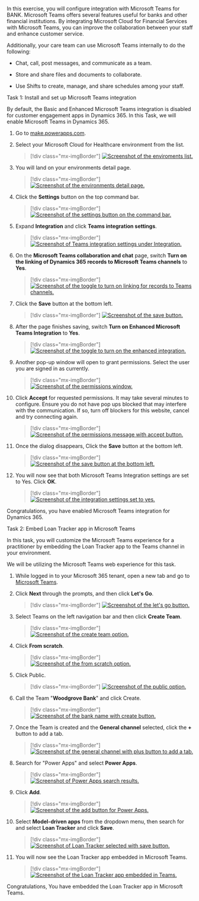 In this exercise, you will configure integration with Microsoft Teams for BANK. Microsoft Teams offers several features useful for banks and other financial institutions. By integrating Microsoft Cloud for Financial Services with Microsoft Teams, you can improve the collaboration between your staff and enhance customer service.

Additionally, your care team can use Microsoft Teams internally to do the following:

-   Chat, call, post messages, and communicate as a team.

-   Store and share files and documents to collaborate.

-   Use Shifts to create, manage, and share schedules among your staff.

Task 1: Install and set up Microsoft Teams integration

By default, the Basic and Enhanced Microsoft Teams integration is disabled for customer engagement apps in Dynamics 365. In this Task, we will enable Microsoft Teams in Dynamics 365.

1.  Go to [make.powerapps.com](https://make.powerapps.com/?azure-portal=true).

1.  Select your Microsoft Cloud for Healthcare environment from the list.

	> [!div class="mx-imgBorder"]
	> [![Screenshot of the enviroments list.](../media/environments.png)](../media/environments.png#lightbox)

1.  You will land on your environments detail page.

	> [!div class="mx-imgBorder"]
	> [![Screenshot of the environments detail page.](../media/environments-detail.png)](../media/environments-detail.png#lightbox)

1.  Click the **Settings** button on the top command bar.

	> [!div class="mx-imgBorder"]
	> [![Screenshot of the settings button on the command bar.](../media/settings.png)](../media/settings.png#lightbox)

1.  Expand **Integration** and click **Teams integration settings**.

	> [!div class="mx-imgBorder"]
	> [![Screenshot of Teams integration settings under Integration.](../media/integration-settings.png)](../media/integration-settings.png#lightbox)

1.  On the **Microsoft Teams collaboration and chat** page, switch **Turn on the linking of Dynamics 365 records to Microsoft Teams channels** to **Yes**.

	> [!div class="mx-imgBorder"]
	> [![Screenshot of the toggle to turn on linking for records to Teams channels.](../media/link.png)](../media/link.png#lightbox)

1.  Click the **Save** button at the bottom left. 

	> [!div class="mx-imgBorder"]
	> [![Screenshot of the save button.](../media/link-save.png)](../media/link-save.png#lightbox)

1.  After the page finishes saving, switch **Turn on Enhanced Microsoft Teams Integration** to **Yes**.

	> [!div class="mx-imgBorder"]
	> [![Screenshot of the toggle to turn on the enhanced integration.](../media/enhanced-integration.png)](../media/enhanced-integration.png#lightbox)

1.  Another pop-up window will open to grant permissions. Select the user you are signed in as currently.

	> [!div class="mx-imgBorder"]
	> [![Screenshot of the permissions window.](../media/permissions.png)](../media/permissions.png#lightbox)

1. Click **Accept** for requested permissions. It may take several minutes to configure. Ensure you do not have pop ups blocked that may interfere with the communication. If so, turn off blockers for this website, cancel and try connecting again.

	> [!div class="mx-imgBorder"]
	> [![Screenshot of the permissions message with accept button.](../media/accept.png)](../media/accept.png#lightbox)

1. Once the dialog disappears, Click the **Save** button at the bottom left.

	> [!div class="mx-imgBorder"]
	> [![Screenshot of the save button at the bottom left.](../media/save-button.png)](../media/save-button.png#lightbox)

1. You will now see that both Microsoft Teams Integration settings are set to Yes. Click **OK**.

	> [!div class="mx-imgBorder"]
	> [![Screenshot of the integration settings set to yes.](../media/integration-set.png)](../media/integration-set.png#lightbox)

Congratulations, you have enabled Microsoft Teams integration for Dynamics 365.

Task 2: Embed Loan Tracker app in Microsoft Teams

In this task, you will customize the Microsoft Teams experience for a practitioner by embedding the Loan Tracker app to the Teams channel in your environment.

We will be utilizing the Microsoft Teams web experience for this task.

1.  While logged in to your Microsoft 365 tenant, open a new tab and go to [Microsoft Teams](https://teams.microsoft.com/?azure-portal=true).

1.  Click **Next** through the prompts, and then click **Let's Go**.

	> [!div class="mx-imgBorder"]
	> [![Screenshot of the let's go button.](../media/new-teams.png)](../media/new-teams.png#lightbox)

1.  Select Teams on the left navigation bar and then click **Create Team**.

	> [!div class="mx-imgBorder"]
	> [![Screenshot of the create team option.](../media/create-team.png)](../media/create-team.png#lightbox)

1.  Click **From scratch**.

	> [!div class="mx-imgBorder"]
	> [![Screenshot of the from scratch option.](../media/scratch.png)](../media/scratch.png#lightbox)

1.  Click Public.

	> [!div class="mx-imgBorder"]
	> [![Screenshot of the public option.](../media/public.png)](../media/public.png#lightbox)

1.  Call the Team "**Woodgrove Bank**" and click Create.

	> [!div class="mx-imgBorder"]
	> [![Screenshot of the bank name with create button.](../media/bank-name.png)](../media/bank-name.png#lightbox)

1.  Once the Team is created and the **General channel** selected, click the **+** button to add a tab.

	> [!div class="mx-imgBorder"]
	> [![Screenshot of the general channel with plus button to add a tab.](../media/new-tab.png)](../media/new-tab.png#lightbox)

1.  Search for "Power Apps" and select **Power Apps**.

	> [!div class="mx-imgBorder"]
	> [![Screenshot of Power Apps search results.](../media/power-apps.png)](../media/power-apps.png#lightbox)

1.  Click **Add**.

	> [!div class="mx-imgBorder"]
	> [![Screenshot of the add button for Power Apps.](../media/add.png)](../media/add.png#lightbox)

1. Select **Model-driven apps** from the dropdown menu, then search for and select **Loan Tracker** and click **Save**.

	> [!div class="mx-imgBorder"]
	> [![Screenshot of Loan Tracker selected with save button.](../media/loan-tracker.png)](../media/loan-tracker.png#lightbox)

1. You will now see the Loan Tracker app embedded in Microsoft Teams.

	> [!div class="mx-imgBorder"]
	> [![Screenshot of the Loan Tracker app embedded in Teams.](../media/loan-tracker-app.png)](../media/loan-tracker-app.png#lightbox)

Congratulations, You have embedded the Loan Tracker app in Microsoft Teams.
